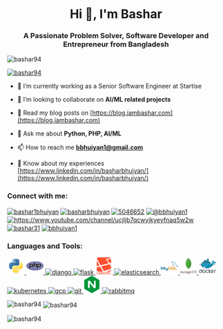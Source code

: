 <h1 align="center">Hi 👋, I'm Bashar</h1>
<h3 align="center">A Passionate Problem Solver, Software Developer and Entrepreneur from Bangladesh</h3>

<p align="left"> <img src="https://komarev.com/ghpvc/?username=bashar94&label=Profile%20views&color=0e75b6&style=flat" alt="bashar94" /> </p>

<p align="left"> <a href="https://github.com/ryo-ma/github-profile-trophy"><img src="https://github-profile-trophy.vercel.app/?username=bashar94" alt="bashar94" /></a> </p>

- 🔭 I’m currently working as a Senior Software Engineer at Startise

- 👯 I’m looking to collaborate on **AI/ML related projects**

- 📝 Read my blog posts on [https://blog.iambashar.com](https://blog.iambashar.com)

- 💬 Ask me about **Python, PHP, AI/ML**

- 📫 How to reach me **bbhuiyan1@gmail.com**

- 📄 Know about my experiences [https://www.linkedin.com/in/basharbhuiyan/](https://www.linkedin.com/in/basharbhuiyan/)

<h3 align="left">Connect with me:</h3>
<p align="left">
<a href="https://twitter.com/bashar1bhuiyan" target="blank"><img align="center" src="https://raw.githubusercontent.com/rahuldkjain/github-profile-readme-generator/master/src/images/icons/Social/twitter.svg" alt="bashar1bhuiyan" height="30" width="40" /></a>
<a href="https://linkedin.com/in/basharbhuiyan" target="blank"><img align="center" src="https://raw.githubusercontent.com/rahuldkjain/github-profile-readme-generator/master/src/images/icons/Social/linked-in-alt.svg" alt="basharbhuiyan" height="30" width="40" /></a>
<a href="https://stackoverflow.com/users/5046652" target="blank"><img align="center" src="https://raw.githubusercontent.com/rahuldkjain/github-profile-readme-generator/master/src/images/icons/Social/stack-overflow.svg" alt="5046652" height="30" width="40" /></a>
<a href="https://medium.com/@bbhuiyan1" target="blank"><img align="center" src="https://raw.githubusercontent.com/rahuldkjain/github-profile-readme-generator/master/src/images/icons/Social/medium.svg" alt="@bbhuiyan1" height="30" width="40" /></a>
<a href="https://www.youtube.com/c/https://www.youtube.com/channel/ucjljb7qcwyjkyeyfnaq5w2w" target="blank"><img align="center" src="https://raw.githubusercontent.com/rahuldkjain/github-profile-readme-generator/master/src/images/icons/Social/youtube.svg" alt="https://www.youtube.com/channel/ucjljb7qcwyjkyeyfnaq5w2w" height="30" width="40" /></a>
<a href="https://www.hackerrank.com/bashar31" target="blank"><img align="center" src="https://raw.githubusercontent.com/rahuldkjain/github-profile-readme-generator/master/src/images/icons/Social/hackerrank.svg" alt="bashar31" height="30" width="40" /></a>
<a href="https://www.leetcode.com/bbhuiyan1" target="blank"><img align="center" src="https://raw.githubusercontent.com/rahuldkjain/github-profile-readme-generator/master/src/images/icons/Social/leet-code.svg" alt="bbhuiyan1" height="30" width="40" /></a>
</p>

<h3 align="left">Languages and Tools:</h3>
<p align="left">
  <!-- Programming Languages -->
  <a href="https://www.python.org" target="_blank" rel="noreferrer">
    <img src="https://raw.githubusercontent.com/devicons/devicon/master/icons/python/python-original.svg" alt="python" width="40" height="40"/>
  </a>
  <a href="https://www.php.net" target="_blank" rel="noreferrer">
    <img src="https://raw.githubusercontent.com/devicons/devicon/master/icons/php/php-original.svg" alt="php" width="40" height="40"/>
  </a>
  
  <!-- Frameworks -->
  <a href="https://www.djangoproject.com/" target="_blank" rel="noreferrer">
    <img src="https://cdn.worldvectorlogo.com/logos/django.svg" alt="django" width="40" height="40"/>
  </a>
  <a href="https://flask.palletsprojects.com/" target="_blank" rel="noreferrer">
    <img src="https://www.vectorlogo.zone/logos/palletsprojects_flask/palletsprojects_flask-ar21.svg" alt="flask" height="40"/>
  </a>
  <a href="https://laravel.com/" target="_blank" rel="noreferrer">
    <img src="https://raw.githubusercontent.com/devicons/devicon/master/icons/laravel/laravel-plain-wordmark.svg" alt="laravel" width="40" height="40"/>
  </a>
  
  <!-- Database -->
  <a href="https://www.elastic.co" target="_blank" rel="noreferrer">
    <img src="https://www.vectorlogo.zone/logos/elastic/elastic-icon.svg" alt="elasticsearch" width="40" height="40"/>
  </a>
  <a href="https://www.mysql.com/" target="_blank" rel="noreferrer">
    <img src="https://raw.githubusercontent.com/devicons/devicon/master/icons/mysql/mysql-original-wordmark.svg" alt="mysql" width="40" height="40"/>
  </a>
  <a href="https://www.mongodb.com/" target="_blank" rel="noreferrer">
    <img src="https://raw.githubusercontent.com/devicons/devicon/master/icons/mongodb/mongodb-original-wordmark.svg" alt="mongodb" width="40" height="40"/>
  </a>
  
  <!-- Others -->
  <a href="https://www.docker.com/" target="_blank" rel="noreferrer">
    <img src="https://raw.githubusercontent.com/devicons/devicon/master/icons/docker/docker-original-wordmark.svg" alt="docker" width="40" height="40"/>
  </a>
  <a href="https://kubernetes.io" target="_blank" rel="noreferrer">
    <img src="https://www.vectorlogo.zone/logos/kubernetes/kubernetes-icon.svg" alt="kubernetes" width="40" height="40"/>
  </a>
  <a href="https://cloud.google.com" target="_blank" rel="noreferrer">
    <img src="https://www.vectorlogo.zone/logos/google_cloud/google_cloud-icon.svg" alt="gcp" width="40" height="40"/>
  </a>
  <a href="https://git-scm.com/" target="_blank" rel="noreferrer">
    <img src="https://www.vectorlogo.zone/logos/git-scm/git-scm-icon.svg" alt="git" width="40" height="40"/>
  </a>
  <a href="https://www.nginx.com" target="_blank" rel="noreferrer">
    <img src="https://raw.githubusercontent.com/devicons/devicon/master/icons/nginx/nginx-original.svg" alt="nginx" width="40" height="40"/>
  </a>
  <a href="https://www.rabbitmq.com" target="_blank" rel="noreferrer">
    <img src="https://www.vectorlogo.zone/logos/rabbitmq/rabbitmq-icon.svg" alt="rabbitmq" width="40" height="40"/>
  </a>
</p>


<p><img align="left" src="https://github-readme-stats.vercel.app/api/top-langs?username=bashar94&show_icons=true&locale=en&layout=compact" alt="bashar94" /></p>

<p>&nbsp;<img align="center" src="https://github-readme-stats.vercel.app/api?username=bashar94&show_icons=true&locale=en" alt="bashar94" /></p>

<p><img align="center" src="https://github-readme-streak-stats.herokuapp.com/?user=bashar94&" alt="bashar94" /></p>
